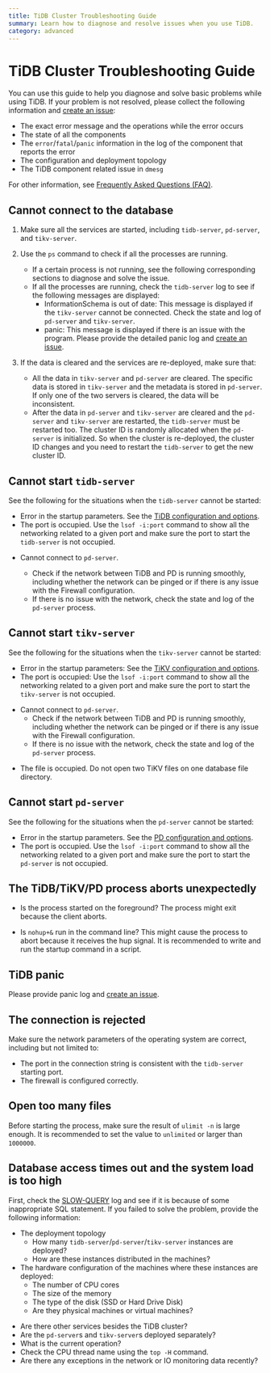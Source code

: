 ```yaml
---
title: TiDB Cluster Troubleshooting Guide
summary: Learn how to diagnose and resolve issues when you use TiDB.
category: advanced
---
```


# TiDB Cluster Troubleshooting Guide

You can use this guide to help you diagnose and solve basic problems while using TiDB. If your problem is not resolved, please collect the following information and [create an issue](https://github.com/pingcap/tidb/issues/new?template=bug-report.md):

- The exact error message and the operations while the error occurs
- The state of all the components
- The `error`/`fatal`/`panic` information in the log of the component that reports the error
- The configuration and deployment topology
- The TiDB component related issue in `dmesg`

For other information, see [Frequently Asked Questions (FAQ)](FAQ.md).

## Cannot connect to the database

1. Make sure all the services are started, including `tidb-server`, `pd-server`, and `tikv-server`.
2. Use the `ps` command to check if all the processes are running.

    - If a certain process is not running, see the following corresponding sections to diagnose and solve the issue.
    + If all the processes are running, check the `tidb-server` log to see if the following messages are displayed:
        - InformationSchema is out of date: This message is displayed if the `tikv-server` cannot be connected. Check the state and log of `pd-server` and `tikv-server`.
        - panic: This message is displayed if there is an issue with the program. Please provide the detailed panic log and [create an issue](https://github.com/pingcap/tidb/issues/new?template=bug-report.md).
        
3. If the data is cleared and the services are re-deployed, make sure that:

    - All the data in `tikv-server` and `pd-server` are cleared.
    The specific data is stored in `tikv-server` and the metadata is stored in `pd-server`. If only one of the two servers is cleared, the data will be inconsistent.
    - After the data in `pd-server` and `tikv-server` are cleared and the `pd-server` and `tikv-server` are restarted, the `tidb-server` must be restarted too.
    The cluster ID is randomly allocated when the `pd-server` is initialized. So when the cluster is re-deployed, the cluster ID changes and you need to restart the `tidb-server` to get the new cluster ID.

## Cannot start `tidb-server`

See the following for the situations when the `tidb-server` cannot be started:

- Error in the startup parameters.
    See the [TiDB configuration and options](op-guide/configuration.md#tidb).
- The port is occupied.
    Use the `lsof -i:port` command to show all the networking related to a given port and make sure the port to start the `tidb-server` is not occupied.
+ Cannot connect to `pd-server`.

    - Check if the network between TiDB and PD is running smoothly, including whether the network can be pinged or if there is any issue with the Firewall configuration.
    - If there is no issue with the network, check the state and log of the `pd-server` process.

## Cannot start `tikv-server`

See the following for the situations when the `tikv-server` cannot be started:

- Error in the startup parameters: See the [TiKV configuration and options](op-guide/configuration.md#tikv).
- The port is occupied: Use the `lsof -i:port` command to show all the networking related to a given port and make sure the port to start the `tikv-server` is not occupied.
+ Cannot connect to `pd-server`.
    - Check if the network between TiDB and PD is running smoothly, including whether the network can be pinged or if there is any issue with the Firewall configuration.
    - If there is no issue with the network, check the state and log of the `pd-server` process.
- The file is occupied.
    Do not open two TiKV files on one database file directory.

## Cannot start `pd-server`

See the following for the situations when the `pd-server` cannot be started:

- Error in the startup parameters.
    See the [PD configuration and options](op-guide/configuration.md##placement-driver-pd).
- The port is occupied.
    Use the `lsof -i:port` command to show all the networking related to a given port and make sure the port to start the `pd-server` is not occupied.

## The TiDB/TiKV/PD process aborts unexpectedly

- Is the process started on the foreground? The process might exit because the client aborts.

- Is `nohup+&` run in the command line? This might cause the process to abort because it receives the hup signal. It is recommended to write and run the startup command in a script.

## TiDB panic

Please provide panic log and [create an issue](https://github.com/pingcap/tidb/issues/new?template=bug-report.md).

## The connection is rejected

Make sure the network parameters of the operating system are correct, including but not limited to:

- The port in the connection string is consistent with the `tidb-server` starting port.
- The firewall is configured correctly.

## Open too many files

Before starting the process, make sure the result of `ulimit -n` is large enough. It is recommended to set the value to `unlimited` or larger than `1000000`.

## Database access times out and the system load is too high

First, check the [SLOW-QUERY](sql/slow-query.md) log and see if it is because of some inappropriate SQL statement.
If you failed to solve the problem, provide the following information:

+ The deployment topology
    - How many `tidb-server`/`pd-server`/`tikv-server` instances are deployed?
    - How are these instances distributed in the machines?
+ The hardware configuration of the machines where these instances are deployed:
    - The number of CPU cores
    - The size of the memory
    - The type of the disk (SSD or Hard Drive Disk)
    - Are they physical machines or virtual machines?
- Are there other services besides the TiDB cluster?
- Are the `pd-server`s and `tikv-server`s deployed separately?
- What is the current operation?
- Check the CPU thread name using the `top -H` command.
- Are there any exceptions in the network or IO monitoring data recently?
